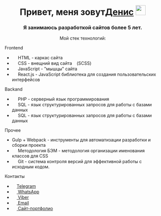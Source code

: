 <h1 align="center">Привет, меня зовут<a href="https://github.com/Web-Coder2023/" target="_blank">Денис</a> 
<img src="https://github.com/blackcater/blackcater/raw/main/images/Hi.gif" height="32"/></h1>
<h3 align="center">Я занимаюсь разработкой сайтов более 5 лет.</h3>

<p align="center">Мой стек технологий:</p>
<p>Frontend</p>
<ul>
    <li><img src="https://cdn-icons-png.flaticon.com/512/174/174854.png" height="15"> HTML - каркас сайта</li>
    <li><img src="https://cdn-icons-png.flaticon.com/512/732/732190.png" height="15"> CSS - внещний вид сайта<img src="https://cdn-icons-png.flaticon.com/512/5968/5968358.png" height="15">(SCSS)</li>
    <li><img src="https://cdn-icons-png.flaticon.com/512/5968/5968292.png" height="15"> JavaScript - "мышцы" сайта</li>
    <li><img src="https://cdn-icons-png.flaticon.com/512/1183/1183672.png" height="15"> React.js - JavaScript библиотека для создания пользовательских интерфейсов</li>
</ul>

<p>Backand</p>
<ul>
    <li><img src="https://cdn-icons-png.flaticon.com/512/919/919830.png" height="15"> PHP - серверный язык программирования</li>
    <li><img src="https://cdn-icons-png.flaticon.com/512/2772/2772128.png" height="15"> SQL - язык структурированных запросов для работы с базами данных</li>
    <li><img src="https://cdn-icons-png.flaticon.com/512/5968/5968350.png" height="15"> SQL - язык структурированных запросов для работы с базами данных</li>
</ul>

<p>Прочее</p>
<ul>
    <li>Gulp + Webpack - инструменты для автоматизации разработки и сборки проекта</li>
    <li><img src="https://ru.bem.info/S3zKVZJcFfltyiAz-bWVmw4o3IU.svgd" height="15"> Методология БЭМ - методология организации именования классов для CSS</li>
    <li><img src="https://cdn-icons-png.flaticon.com/512/4494/4494748.png" height="15"> Git - система контроля версий для эффективной работы с исходным кодом.</li>
</ul>

<p>Контакты</p>
<ul>
    <li><a href="https://t.me/webcoder2022" target="_blank"><img src="https://cdn-icons-png.flaticon.com/512/2111/2111646.png" height="15">Telegram</a></li>
    <li><a href="https://wa.clck.bar/79960228519" target="_blank"><img src="https://cdn-icons-png.flaticon.com/512/733/733585.png" height="15"> WhatsApp</a></li>
    <li><a href="https://msng.link/o?79960228519=vi" target="_blank"><img src="https://cdn-icons-png.flaticon.com/512/2111/2111705.png" height="15"> Viber</a></li>
    <li><a href="mailto:denist2002@gmail.com" target="_blank"><img src="https://cdn-icons-png.flaticon.com/512/732/732200.png" height="15"> Email</a></li>
    <li><a href="https://вэб-верстальшик.рф/" target="_blank"><img src="https://cdn-icons-png.flaticon.com/512/8743/8743996.png" height="15"> Сайт-портфолио</a></li>
</ul>
